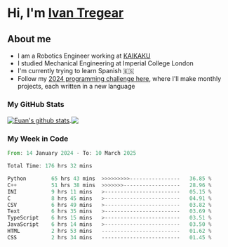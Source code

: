 # Hi, I'm [Ivan Tregear](https://www.linkedin.com/in/ivantregear/)

## About me

* I am a Robotics Engineer working at [KAIKAKU](https://github.com/KAIKAKU-AI)
* I studied Mechanical Engineering at Imperial College London
* I'm currently trying to learn Spanish :es:
* Follow my [2024 programming challenge here](https://github.com/ITregear?tab=repositories), where I'll make monthly projects, each written in a new language


### My GitHub Stats

<a href="#my-github-stats">
  <img align="center" src="https://github-readme-stats.vercel.app/api?username=itregear&count_private=true&show_icons=true&include_all_commits=true&theme=material-palenight" alt="Euan's github stats" />
</a>

<a href="#my-github-stats">
  <img align="center" src="https://github-readme-stats.vercel.app/api/top-langs/?username=itregear&layout=compact&theme=material-palenight" />
</a>

### My Week in Code
<!--START_SECTION:waka-->

```rust
From: 14 January 2024 - To: 10 March 2025

Total Time: 176 hrs 32 mins

Python        65 hrs 43 mins  >>>>>>>>>----------------   36.85 %
C++           51 hrs 38 mins  >>>>>>>------------------   28.96 %
INI           9 hrs 11 mins   >------------------------   05.15 %
C             8 hrs 45 mins   >------------------------   04.91 %
CSV           6 hrs 49 mins   >------------------------   03.82 %
Text          6 hrs 35 mins   >------------------------   03.69 %
TypeScript    6 hrs 15 mins   >------------------------   03.51 %
JavaScript    6 hrs 14 mins   >------------------------   03.50 %
HTML          2 hrs 53 mins   -------------------------   01.62 %
CSS           2 hrs 34 mins   -------------------------   01.45 %
```

<!--END_SECTION:waka-->

